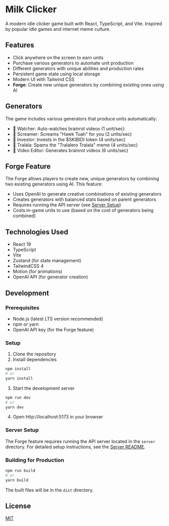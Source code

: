 # Milk Clicker

A modern idle clicker game built with React, TypeScript, and Vite. Inspired by popular idle games and internet meme culture.

## Features

- Click anywhere on the screen to earn units
- Purchase various generators to automate unit production
- Different generators with unique abilities and production rates
- Persistent game state using local storage
- Modern UI with Tailwind CSS
- **Forge**: Create new unique generators by combining existing ones using AI

## Generators

The game includes various generators that produce units automatically:

- 👀 Watcher: Auto-watches brainrot videos (1 unit/sec)
- 🤬 Screamer: Screams "Hawk Tuah" for you (2 units/sec)
- 💸 Investor: Invests in the $SKIBIDI token (4 units/sec)
- 🦈 Tralala: Spams the "Tralalero Tralala" meme (4 units/sec)
- 🎥 Video Editor: Generates brainrot videos (6 units/sec)

## Forge Feature

The Forge allows players to create new, unique generators by combining two existing generators using AI. This feature:

- Uses OpenAI to generate creative combinations of existing generators
- Creates generators with balanced stats based on parent generators
- Requires running the API server (see [Server Setup](#server-setup))
- Costs in-game units to use (based on the cost of generators being combined)

## Technologies Used

- React 19
- TypeScript
- Vite
- Zustand (for state management)
- TailwindCSS 4
- Motion (for animations)
- OpenAI API (for generator creation)

## Development

### Prerequisites

- Node.js (latest LTS version recommended)
- npm or yarn
- OpenAI API key (for the Forge feature)

### Setup

1. Clone the repository
2. Install dependencies

```bash
npm install
# or
yarn install
```

3. Start the development server

```bash
npm run dev
# or
yarn dev
```

4. Open http://localhost:5173 in your browser

### Server Setup

The Forge feature requires running the API server located in the `server` directory.
For detailed setup instructions, see the [Server README](server/README.md).

### Building for Production

```bash
npm run build
# or
yarn build
```

The built files will be in the `dist` directory.

## License

[MIT](LICENSE)
